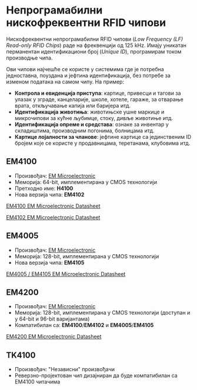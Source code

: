 # Непрограмабилни нискофреквентни RFID чипови

Нискофреквентни непрограмабилни RFID чипови (*Low Frequency (LF) Read-only RFID
Chips*) раде на фреквенцији од 125 kHz. Имају уникатан перманентан
идентификациони број (*Unique ID*), програмирам током производње чипа.

Ови чипови најчешће се користе у системима где је потребна једноставна,
поуздана и јефтина идентификација, без потребе за изменом података на самом
чипу. На пример:

* **Контрола и евиденција приступа**: картице, привесци и тагови за улазак у
зграде, канцеларије, школе, хотеле, гараже, за отварање врата, откључавање
капија или баријера итд.
* **Идентификација животиња**: животињске ушне маркице и микрочипови за кућне
љубимце, стоку, дивље животиње итд.
* **Идентификација опреме и средстава**: ознаке за инвентар у складиштима,
производним погонима, болницама итд.
* **Картице лојалности за чланове**: јефтине картице са јединственим ID бројем
које се користе у продавницама, теретанама, клубовима итд.

## EM4100

* Произвођач: [EM Microelectronic](https://www.emmicroelectronic.com/)
* Меморија: 64-bit, имплементирана у CMOS технологији
* Претходно име: **H4100**
* Нова верзија чипа: **EM4102**

[EM4100 EM Microelectronic Datasheet](./pdfs/em4100_em_microelectronic_datasheet.pdf)

[EM4102 EM Microelectronic Datasheet](./pdfs/em4102_em_microelectronic_datasheet.pdf)

## EM4005

* Произвођач: [EM Microelectronic](https://www.emmicroelectronic.com/)
* Меморија: 128-bit, имплементирана у CMOS технологији
* Нова верзија чипа: **EM4105**

[EM4005 / EM4105 EM Microelectronic Datasheet](./pdfs/em4005_em_4105_em_microelectronic_datasheet.pdf)

## EM4200

* Произвођач: [EM Microelectronic](https://www.emmicroelectronic.com/)
* Меморија: 128-bit, имплементирана у CMOS технологији (доступан и у 64-bit и 96-bit варијантама)
* Компатибилан са: **EM4100**/**EM4102** и **EM4005**/**EM4105**

[EM4200 EM Microelectronic Datasheet](./pdfs/em4200_em_microelectronic_datasheet.pdf)

## TK4100

* Произвођач: "Независни" произвођачи
* Реверзно-пројектован чип дизајниран да буде компатибилан са ЕМ4100 читачима

